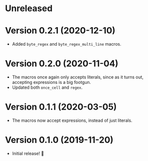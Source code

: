 # Unreleased

# Version 0.2.1 (2020-12-10)

- Added `byte_regex` and `byte_regex_multi_line` macros.

# Version 0.2.0 (2020-11-04)

- The macros once again only accepts literals, since as it turns out, accepting expressions is a big footgun.
- Updated both `once_cell` and `regex`.

# Version 0.1.1 (2020-03-05)

- The macros now accept expressions, instead of just literals.

# Version 0.1.0 (2019-11-20)

- Initial release! 🎉
